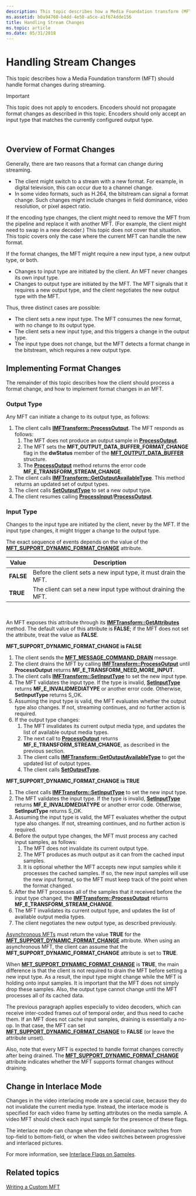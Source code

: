 ```yaml
---
description: This topic describes how a Media Foundation transform (MFT) should handle format changes during streaming.
ms.assetid: b0a94760-b4dd-4e50-a5ce-a1f674dde156
title: Handling Stream Changes
ms.topic: article
ms.date: 05/31/2018
---
```


# Handling Stream Changes

This topic describes how a Media Foundation transform (MFT) should handle format changes during streaming.

> [!IMPORTANT]
>
> This topic does not apply to encoders. Encoders should not propagate format changes as described in this topic. Encoders should only accept an input type that matches the currently configured output type.

 

## Overview of Format Changes

Generally, there are two reasons that a format can change during streaming.

-   The client might switch to a stream with a new format. For example, in digital television, this can occur due to a channel change.
-   In some video formats, such as H.264, the bitstream can signal a format change. Such changes might include changes in field dominance, video resolution, or pixel aspect ratio.

If the encoding type changes, the client might need to remove the MFT from the pipeline and replace it with another MFT. (For example, the client might need to swap in a new decoder.) This topic does not cover that situation. This topic covers only the case where the current MFT can handle the new format.

If the format changes, the MFT might require a new input type, a new output type, or both.

-   Changes to input type are initiated by the client. An MFT never changes its own input type.
-   Changes to output type are initiated by the MFT. The MFT signals that it requires a new output type, and the client negotiates the new output type with the MFT.

Thus, three distinct cases are possible:

-   The client sets a new input type. The MFT consumes the new format, with no change to its output type.
-   The client sets a new input type, and this triggers a change in the output type.
-   The input type does not change, but the MFT detects a format change in the bitstream, which requires a new output type.

## Implementing Format Changes

The remainder of this topic describes how the client should process a format change, and how to implement format changes in an MFT.

### Output Type

Any MFT can initiate a change to its output type, as follows:

1.  The client calls [**IMFTransform::ProcessOutput**](/windows/desktop/api/mftransform/nf-mftransform-imftransform-processoutput). The MFT responds as follows:
    1.  The MFT does not produce an output sample in [**ProcessOutput**](/windows/desktop/api/mftransform/nf-mftransform-imftransform-processoutput).
    2.  The MFT sets the **MFT\_OUTPUT\_DATA\_BUFFER\_FORMAT\_CHANGE** flag in the **dwStatus** member of the [**MFT\_OUTPUT\_DATA\_BUFFER**](/windows/desktop/api/mftransform/ns-mftransform-mft_output_data_buffer) structure.
    3.  The [**ProcessOutput**](/windows/desktop/api/mftransform/nf-mftransform-imftransform-processoutput) method returns the error code **MF\_E\_TRANSFORM\_STREAM\_CHANGE**.
2.  The client calls [**IMFTransform::GetOutputAvailableType**](/windows/desktop/api/mftransform/nf-mftransform-imftransform-getoutputavailabletype). This method returns an updated set of output types.
3.  The client calls [**SetOutputType**](/windows/desktop/api/mftransform/nf-mftransform-imftransform-setoutputtype) to set a new output type.
4.  The client resumes calling [**ProcessInput**](/windows/desktop/api/mfidl/nf-mfidl-imfqualitymanager-notifyprocessinput)/[**ProcessOutput**](/windows/desktop/api/mftransform/nf-mftransform-imftransform-processoutput).

### Input Type

Changes to the input type are initiated by the client, never by the MFT. If the input type changes, it might trigger a change to the output type.

The exact sequence of events depends on the value of the [**MFT\_SUPPORT\_DYNAMIC\_FORMAT\_CHANGE**](mft-support-dynamic-format-change-attribute.md) attribute.



| Value     | Description                                                     |
|-----------|-----------------------------------------------------------------|
| **FALSE** | Before the client sets a new input type, it must drain the MFT. |
| **TRUE**  | The client can set a new input type without draining the MFT.   |



 

An MFT exposes this attribute through its [**IMFTransform::GetAttributes**](/windows/desktop/api/mftransform/nf-mftransform-imftransform-getattributes) method. The default value of this attribute is **FALSE**; if the MFT does not set the attribute, treat the value as **FALSE**.

**MFT\_SUPPORT\_DYNAMIC\_FORMAT\_CHANGE is FALSE**

1.  The client sends the [**MFT\_MESSAGE\_COMMAND\_DRAIN**](mft-message-command-drain.md) message.
2.  The client drains the MFT by calling [**IMFTransform::ProcessOutput**](/windows/desktop/api/mftransform/nf-mftransform-imftransform-processoutput) until **ProcessOutput** returns **MF\_E\_TRANSFORM\_NEED\_MORE\_INPUT**.
3.  The client calls [**IMFTransform::SetInputType**](/windows/desktop/api/mftransform/nf-mftransform-imftransform-setinputtype) to set the new input type.
4.  The MFT validates the input type. If the type is invalid, [**SetInputType**](/windows/desktop/api/mftransform/nf-mftransform-imftransform-setinputtype) returns **MF\_E\_INVALIDMEDIATYPE** or another error code. Otherwise, **SetInputType** returns S\_OK.
5.  Assuming the input type is valid, the MFT evaluates whether the output type also changes. If not, streaming continues, and no further action is required.
6.  If the output type changes:
    1.  The MFT invalidates its current output media type, and updates the list of available output media types.
    2.  The next call to [**ProcessOutput**](/windows/desktop/api/mftransform/nf-mftransform-imftransform-processoutput) returns **MF\_E\_TRANSFORM\_STREAM\_CHANGE**, as described in the previous section.
    3.  The client calls [**IMFTransform::GetOutputAvailableType**](/windows/desktop/api/mftransform/nf-mftransform-imftransform-getoutputavailabletype) to get the updated list of output types.
    4.  The client calls [**SetOutputType**](/windows/desktop/api/mftransform/nf-mftransform-imftransform-setoutputtype).

**MFT\_SUPPORT\_DYNAMIC\_FORMAT\_CHANGE is TRUE**

1.  The client calls [**IMFTransform::SetInputType**](/windows/desktop/api/mftransform/nf-mftransform-imftransform-setinputtype) to set the new input type.
2.  The MFT validates the input type. If the type is invalid, [**SetInputType**](/windows/desktop/api/mftransform/nf-mftransform-imftransform-setinputtype) returns **MF\_E\_INVALIDMEDIATYPE** or another error code. Otherwise, **SetInputType** returns S\_OK.
3.  Assuming the input type is valid, the MFT evaluates whether the output type also changes. If not, streaming continues, and no further action is required.
4.  Before the output type changes, the MFT must process any cached input samples, as follows:
    1.  The MFT does not invalidate its current output type.
    2.  The MFT produces as much output as it can from the cached input samples.
    3.  It is optional whether the MFT accepts new input samples while it processes the cached samples. If so, the new input samples will use the new input format, so the MFT must keep track of the point when the format changed.
5.  After the MFT processes all of the samples that it received before the input type changed, the [**IMFTransform::ProcessOutput**](/windows/desktop/api/mftransform/nf-mftransform-imftransform-processoutput) returns **MF\_E\_TRANSFORM\_STREAM\_CHANGE**.
6.  The MFT invalidates its current output type, and updates the list of available output media types.
7.  The client negotiates the new output type, as described previously.

[Asynchronous MFTs](asynchronous-mfts.md) must return the value **TRUE** for the [**MFT\_SUPPORT\_DYNAMIC\_FORMAT\_CHANGE**](mft-support-dynamic-format-change-attribute.md) attribute. When using an asynchronous MFT, the client can assume that the **MFT\_SUPPORT\_DYNAMIC\_FORMAT\_CHANGE** attribute is set to **TRUE**.

When [**MFT\_SUPPORT\_DYNAMIC\_FORMAT\_CHANGE**](mft-support-dynamic-format-change-attribute.md) is **TRUE**, the main difference is that the client is not required to drain the MFT before setting a new input type. As a result, the input type might change while the MFT is holding onto input samples. It is important that the MFT does not simply drop these samples. Also, the output type cannot change until the MFT processes all of its cached data.

The previous paragraph applies especially to video decoders, which can receive inter-coded frames out of temporal order, and thus need to cache them. If an MFT does not cache input samples, draining is essentially a no-op. In that case, the MFT can set [**MFT\_SUPPORT\_DYNAMIC\_FORMAT\_CHANGE**](mft-support-dynamic-format-change-attribute.md) to **FALSE** (or leave the attribute unset).

Also, note that every MFT is expected to handle format changes correctly after being drained. The [**MFT\_SUPPORT\_DYNAMIC\_FORMAT\_CHANGE**](mft-support-dynamic-format-change-attribute.md) attribute indicates whether the MFT supports format changes without draining.

## Change in Interlace Mode

Changes in the video interlacing mode are a special case, because they do not invalidate the current media type. Instead, the interlace mode is specified for each video frame by setting attributes on the media sample. A video MFT should check each input sample for the presence of these flags.

The interlace mode can change when the field dominance switches from top-field to bottom-field, or when the video switches between progressive and interlaced pictures.

For more information, see [Interlace Flags on Samples](video-interlacing.md).

## Related topics

<dl> <dt>

[Writing a Custom MFT](writing-a-custom-mft.md)
</dt> </dl>

 

 



